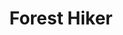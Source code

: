 ---
title: "Forest Hiker"
image: "https://images.unsplash.com/photo-1508921912186-1d1a45ebb3c1?auto=format&fit=crop&w=600&q=80"
description: "A lone hiker in a sun-drenched forest."
tags:
  - experiments
  - analogue
  - 2022
--- 